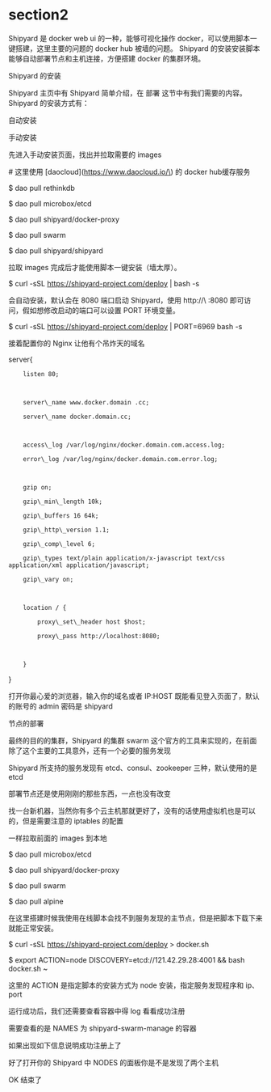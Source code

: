 # section2

Shipyard 是 docker web ui 的一种，能够可视化操作 docker，可以使用脚本一键搭建，这里主要的问题的 docker hub 被墙的问题。 Shipyard 的安装安装脚本能够自动部署节点和主机连接，方便搭建 docker 的集群环境。



Shipyard 的安装



Shipyard 主页中有 Shipyard 简单介绍，在 部署 这节中有我们需要的内容。 Shipyard 的安装方式有：



自动安装

手动安装

先进入手动安装页面，找出并拉取需要的 images



\# 这里使用 \[daocloud\]\(https://www.daocloud.io/\) 的 docker hub缓存服务

$ dao pull rethinkdb

$ dao pull microbox/etcd

$ dao pull shipyard/docker-proxy

$ dao pull swarm 

$ dao pull shipyard/shipyard

拉取 images 完成后才能使用脚本一键安装（墙太厚）。



$ curl -sSL https://shipyard-project.com/deploy \| bash -s

会自动安装，默认会在 8080 端口启动 Shipyard，使用 http://\ :8080 即可访问，假如想修改启动的端口可以设置 PORT 环境变量。



$ curl -sSL https://shipyard-project.com/deploy \| PORT=6969 bash -s

接着配置你的 Nginx 让他有个吊炸天的域名



server{

        listen 80;



        server\_name www.docker.domain .cc;

        server\_name docker.domain.cc;



        access\_log /var/log/nginx/docker.domain.com.access.log;

        error\_log /var/log/nginx/docker.domain.com.error.log;



        gzip on;

        gzip\_min\_length 10k;

        gzip\_buffers 16 64k;

        gzip\_http\_version 1.1;

        gzip\_comp\_level 6;

        gzip\_types text/plain application/x-javascript text/css application/xml application/javascript;

        gzip\_vary on;



        location / {

            proxy\_set\_header host $host;

            proxy\_pass http://localhost:8080;



        }

}

打开你最心爱的浏览器，输入你的域名或者 IP:HOST 既能看见登入页面了，默认的账号的 admin 密码是 shipyard









节点的部署



最终的目的的集群，Shipyard 的集群 swarm 这个官方的工具来实现的，在前面除了这个主要的工具意外，还有一个必要的服务发现



Shipyard 所支持的服务发现有 etcd、consul、zookeeper 三种，默认使用的是 etcd



部署节点还是使用刚刚的那些东西，一点也没有改变



找一台新机器，当然你有多个云主机那就更好了，没有的话使用虚拟机也是可以的，但是需要注意的 iptables 的配置



一样拉取前面的 images 到本地



$ dao pull microbox/etcd

$ dao pull shipyard/docker-proxy

$ dao pull swarm 

$ dao pull alpine

在这里搭建时候我使用在线脚本会找不到服务发现的主节点，但是把脚本下载下来就能正常安装。



$ curl -sSL https://shipyard-project.com/deploy &gt; docker.sh

$ export ACTION=node DISCOVERY=etcd://121.42.29.28:4001 && bash docker.sh                                                                                                       ~

这里的 ACTION 是指定脚本的安装方式为 node 安装，指定服务发现程序和 ip、port



运行成功后，我们还需要查看容器中得 log 看看成功注册



需要查看的是 NAMES 为 shipyard-swarm-manage 的容器





如果出现如下信息说明成功注册上了





好了打开你的 Shipyard 中 NODES 的面板你是不是发现了两个主机





OK 结束了

